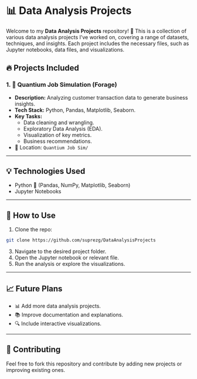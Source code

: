 # 📊 **Data Analysis Projects**

Welcome to my **Data Analysis Projects** repository! 🚀 This is a collection of various data analysis projects I’ve worked on, covering a range of datasets, techniques, and insights. Each project includes the necessary files, such as Jupyter notebooks, data files, and visualizations.


## 🔥 **Projects Included**

### 1. 🛒 **Quantium Job Simulation (Forage)**
- **Description:** Analyzing customer transaction data to generate business insights.
- **Tech Stack:** Python, Pandas, Matplotlib, Seaborn.
- **Key Tasks:** 
    - Data cleaning and wrangling.
    - Exploratory Data Analysis (EDA).
    - Visualization of key metrics.
    - Business recommendations.
- 📁 Location: `Quantium Job Sim/`

---

## 💡 **Technologies Used**
- Python 🐍 (Pandas, NumPy, Matplotlib, Seaborn)
- Jupyter Notebooks

---

## 🚀 **How to Use**
1. Clone the repo:
```bash
git clone https://github.com/suprezg/DataAnalysisProjects
```
3. Navigate to the desired project folder.
4. Open the Jupyter notebook or relevant file.
5. Run the analysis or explore the visualizations.

---

## 📈 **Future Plans**
- 📊 Add more data analysis projects.
- 📚 Improve documentation and explanations.
- 🔍 Include interactive visualizations.

---

## 🤝 **Contributing**
Feel free to fork this repository and contribute by adding new projects or improving existing ones. 
